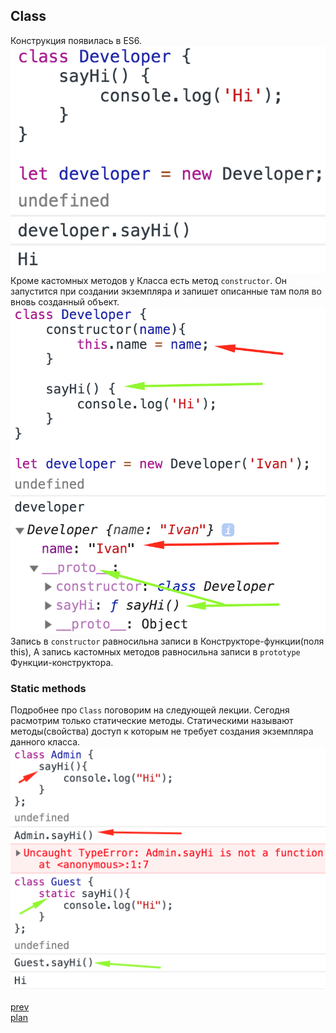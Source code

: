 <h2>Class</h2>

<div>
Конструкция появилась в ES6.

<br/>
<img src="./media/05-1.png">
</div>


<div>
Кроме кастомных методов у Класса есть метод
<code>constructor</code>. Он запустится при создании
экземпляра и запишет описанные там поля во вновь созданный объект.

<br/>
<img src="./media/05-2.png">
</div>

<div>
Запись в <code>constructor</code> равносильна записи в Конструкторе-функции(поля this),
А запись кастомных методов равносильна записи в <code>prototype</code> Функции-конструктора.
</div>

<h3>Static methods</h3>
<div>
Подробнее про <code>Class</code> поговорим на следующей лекции. Сегодня расмотрим только
статические методы. Статическими называют методы(свойства) доступ к которым не требует
создания экземпляра данного класса.

<br/>
<img src="./media/05-3.png">
</div>

<br/>
<a href="04.md">prev</a>
<br/>
<a href="00.md">plan</a>
